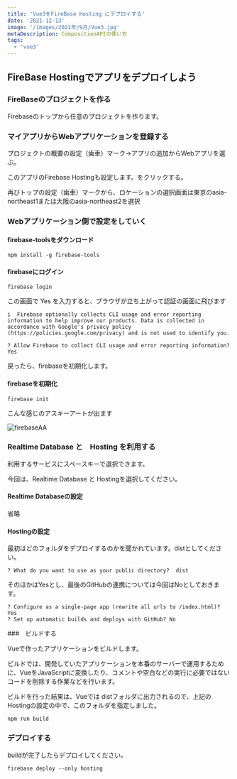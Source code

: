 ```yaml
---
title: 'Vue3をFireBase Hosting にデプロイする'
date: '2021-12-13'
image: '/images/2021年/9月/Vue3.jpg'
metaDescription: CompositionAPIの使い方
tags:
  - 'vue3'
---
```


## FireBase Hostingでアプリをデプロイしよう


### FireBaseのプロジェクトを作る

Firebaseのトップから任意のプロジェクトを作ります。


### マイアプリからWebアプリケーションを登録する

プロジェクトの概要の設定（歯車）マーク→アプリの追加からWebアプリを選ぶ。

<bold>このアプリのFirebase Hostingも設定します。</bold>をクリックする。

再びトップの設定（歯車）マークから、ロケーションの選択画面は東京の<bold>asia-northeast1</bold>または大阪の<bold>asia-northeast2</bold>を選択


### Webアプリケーション側で設定をしていく

#### firebase-toolsをダウンロード
```terminal
npm install -g firebase-tools
```

#### firebaseにログイン
```terminal
firebase login
```

この画面で Yes を入力すると、ブラウザが立ち上がって認証の画面に飛びます
```
i  Firebase optionally collects CLI usage and error reporting information to help improve our products. Data is collected in accordance with Google's privacy policy (https://policies.google.com/privacy) and is not used to identify you.

? Allow Firebase to collect CLI usage and error reporting information? Yes
```
戻ったら、firebaseを初期化します。

#### firebaseを初期化
```terminal
firebase init
```

こんな感じのアスキーアートが出ます

![firebaseAA](/images/2021年/12月/firebase.png)


### Realtime Database と　Hosting を利用する

利用するサービスに<bold>スペースキーで選択</bold>できます。

今回は、<red><bold>Realtime Database</bold></red> と <red><bold>Hosting</bold></red>を選択してください。

#### Realtime Databaseの設定

省略


#### Hostingの設定

最初はどのフォルダをデプロイするのかを聞かれています。<bold>dist</bold>としてください。

```
? What do you want to use as your public directory?  dist
```

そのほかはYesとし、最後のGitHubの連携については今回はNoとしておきます。

```
? Configure as a single-page app (rewrite all urls to /index.html)? Yes
? Set up automatic builds and deploys with GitHub? No
```

###　ビルドする

Vueで作ったアプリケーションを<bold>ビルド</bold>します。

ビルドでは、開発していたアプリケーションを本番のサーバーで運用するために、VueをJavaScriptに変換したり、コメントや空白などの実行に必要ではないコードを削除する作業などを行います。

ビルドを行った結果は、Vueでは <bold>dist</bold>フォルダに出力されるので、上記のHostingの設定の中で、このフォルダを指定しました。


```terminal
npm run build
```

### デプロイする

buildが完了したらデプロイしてください。

```terminal
firebase deploy --only hosting
```
